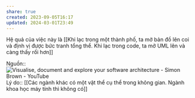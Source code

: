 ```yaml
---
share: true
created: 2023-09-05T16:17
updated: 2024-03-01T23:49
---
```

Hệ quả của việc này là [[Khi lạc trong một thành phố, ta mở bản đồ lên coi và định vị được bức tranh tổng thể. Khi lạc trong code, ta mở UML lên và càng thấy rối hơn]]

Nguồn:: ![Visualise, document and explore your software architecture - Simon Brown - YouTube](https://youtu.be/Ym9nhVZs89o?si=VFspKff5BpUvvQSH)
Lý do:: [[Các ngành khác có một vật thể cụ thể trong không gian. Ngành khoa học máy tính thì không có]] 